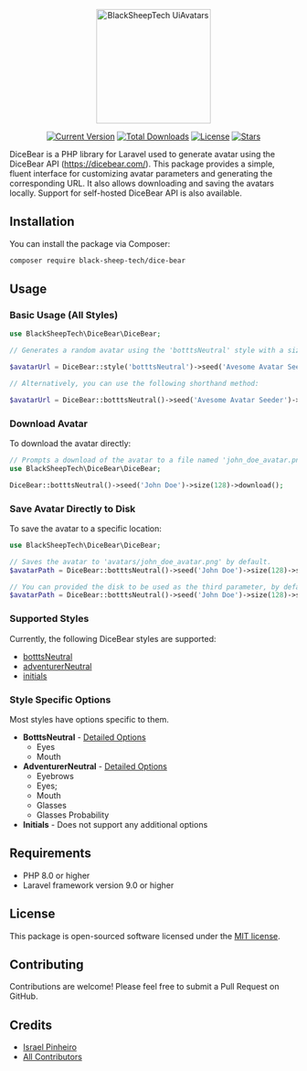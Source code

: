 <p align="center">
    <a href="https://github.com/BlackSheepTech/dice-bear" target="_blank">
        <img src="https://avatars.githubusercontent.com/u/85756821?s=400&u=14843f72938dc40cbd14400f5b3daad45f054f43&v=4" width="200" alt="BlackSheepTech UiAvatars">
    </a>
</p>

<p align="center">
    <a href="https://packagist.org/packages/black-sheep-tech/dice-bear"><img src="https://img.shields.io/packagist/v/black-sheep-tech/dice-bear" alt="Current Version"></a>
    <a href="https://packagist.org/packages/black-sheep-tech/dice-bear"><img src="https://img.shields.io/packagist/dt/black-sheep-tech/dice-bear" alt="Total Downloads"></a>
    <a href="https://packagist.org/packages/black-sheep-tech/dice-bear"><img src="https://img.shields.io/github/license/BlackSheepTech/dice-bear" alt="License"></a>
    <a href="https://packagist.org/packages/black-sheep-tech/dice-bear"><img src="https://img.shields.io/github/stars/BlackSheepTech/dice-bear" alt="Stars"></a>
</p>

DiceBear is a PHP library for Laravel used to generate avatar using the DiceBear API (https://dicebear.com/).
This package provides a simple, fluent interface for customizing avatar parameters and generating the corresponding URL. It also allows downloading and saving the avatars locally. Support for self-hosted DiceBear API is also available.

## Installation

You can install the package via Composer:

```bash
composer require black-sheep-tech/dice-bear
```

## Usage

### Basic Usage (All Styles)

```php
use BlackSheepTech\DiceBear\DiceBear;

// Generates a random avatar using the 'botttsNeutral' style with a size of 128 pixels and 'Avesome Avatar Seeder' as seed.

$avatarUrl = DiceBear::style('botttsNeutral')->seed('Avesome Avatar Seeder')->size(128)->getUrl();

// Alternatively, you can use the following shorthand method:

$avatarUrl = DiceBear::botttsNeutral()->seed('Avesome Avatar Seeder')->size(128)->getUrl();

```

### Download Avatar

To download the avatar directly:

```php
// Prompts a download of the avatar to a file named 'john_doe_avatar.png', by default, if a file name is not provided, a random name will be generated.
use BlackSheepTech\DiceBear\DiceBear;

DiceBear::botttsNeutral()->seed('John Doe')->size(128)->download();
```

### Save Avatar Directly to Disk

To save the avatar to a specific location:

```php
use BlackSheepTech\DiceBear\DiceBear;

// Saves the avatar to 'avatars/john_doe_avatar.png' by default.
$avatarPath = DiceBear::botttsNeutral()->seed('John Doe')->size(128)->saveTo('avatars', 'john_doe_avatar');

// You can provided the disk to be used as the third parameter, by default, the application's default disk will be used.
$avatarPath = DiceBear::botttsNeutral()->seed('John Doe')->size(128)->saveTo('avatars', 'john_doe_avatar', 'public');
```

### Supported Styles

Currently, the following DiceBear styles are supported:

- [botttsNeutral](https://www.dicebear.com/styles/bottts-neutral/)
- [adventurerNeutral](https://www.dicebear.com/styles/adventurer-neutral/)
- [initials](https://www.dicebear.com/styles/initials/)

### Style Specific Options

Most styles have options specific to them.

- **BotttsNeutral** - [Detailed Options](botttsNeutralOptions.md)
  - Eyes
  - Mouth
- **AdventurerNeutral** - [Detailed Options](adventurerNeutralOptions.md)
  - Eyebrows
  - Eyes;
  - Mouth
  - Glasses
  - Glasses Probability
- **Initials** - Does not support any additional options

## Requirements

- PHP 8.0 or higher
- Laravel framework version 9.0 or higher

## License

This package is open-sourced software licensed under the [MIT license](LICENSE).

## Contributing

Contributions are welcome! Please feel free to submit a Pull Request on GitHub.

## Credits

- [Israel Pinheiro](https://github.com/IsraelPinheiro)
- [All Contributors](https://github.com/BlackSheepTech/dice-bear/graphs/contributors)
